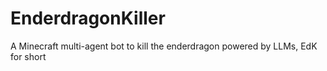 # EnderdragonKiller

A Minecraft multi-agent bot to kill the enderdragon powered by LLMs, EdK for short
